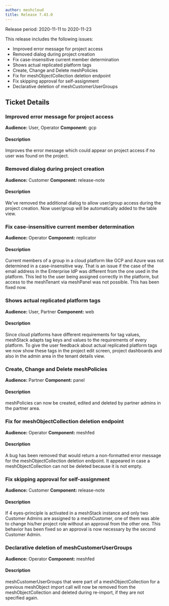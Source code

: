```yaml
---
author: meshcloud
title: Release 7.43.0
---
```


Release period: 2020-11-11 to 2020-11-23

This release includes the following issues:
* Improved error message for project access
* Removed dialog during project creation
* Fix case-insensitive current member determination
* Shows actual replicated platform tags
* Create, Change and Delete meshPolicies
* Fix for meshObjectCollection deletion endpoint
* Fix skipping approval for self-assignment
* Declarative deletion of meshCustomerUserGroups
<!--truncate-->

## Ticket Details
### Improved error message for project access
**Audience:** User, Operator
**Component:** gcp


#### Description
Improves the error message which could appear on project access
if no user was found on the project.

### Removed dialog during project creation
**Audience:** Customer
**Component:** release-note


#### Description
We've removed the additional dialog to allow user/group access during the project creation. Now user/group will be automatically added to the table view.

### Fix case-insensitive current member determination
**Audience:** Operator
**Component:** replicator


#### Description
Current members of a group in a cloud platform like GCP and Azure was not determined in a case-insensitive way.
That is an issue if the case of the email address in the Enterprise IdP was different from the one used in the platform.
This led to the user being assigned correctly in the platform, but access to the meshTenant via meshPanel
was not possible. This has been fixed now.

### Shows actual replicated platform tags
**Audience:** User, Partner
**Component:** web


#### Description
Since cloud platforms have different requirements for tag values, meshStack adapts
tag keys and values to the requirements of every platform. To give the user feedback about
actual replicated platform tags we now show these tags in the project edit screen, project dashboards
and also in the admin area in the tenant details view.

### Create, Change and Delete meshPolicies
**Audience:** Partner
**Component:** panel


#### Description
meshPolicies can now be created, edited and deleted by partner admins in the partner area.

### Fix for meshObjectCollection deletion endpoint
**Audience:** Operator
**Component:** meshfed


#### Description
A bug has been removed that would return a non-formatted error message
for the meshObjectCollection deletion endpoint. It appeared in case
a meshObjectCollection can not be deleted because it is not empty.

### Fix skipping approval for self-assignment
**Audience:** Customer
**Component:** release-note


#### Description
If 4 eyes-principle is activated in a meshStack instance and only two Customer Admins are assigned to a meshCustomer, one of them was able to change his/her project role without an approval from the other one. This behavior has been fixed so an approval is now necessary by the second Customer Admin.

### Declarative deletion of meshCustomerUserGroups
**Audience:** Operator
**Component:** meshfed


#### Description
meshCustomerUserGroups that were part of a meshObjectCollection for a previous meshObject import call
will now be removed from the meshObjectCollection and deleted during re-import, if they are not specified again.

